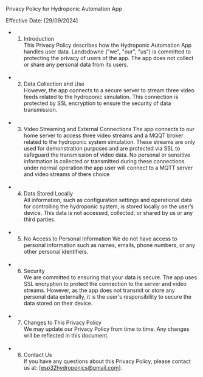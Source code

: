 Privacy Policy for Hydroponic Automation App

Effective Date: [29/09/2024]
   - 1. Introduction<br />
        This Privacy Policy describes how the Hydroponic Automation App handles user data. Landsdowne ("we", "our", "us") is committed to protecting the privacy of users of the app. The app does not                collect or share any personal data from its users.<br /> <br />

   - 2. Data Collection and Use<br />
        However, the app connects to a secure server to stream three video feeds related to the hydroponic simulation. This connection is protected by SSL encryption to ensure the security of data transmission.<br /> <br />

   - 3. Video Streaming and External Connections
        The app connects to our home server to access three video streams and a MQQT broker related to the hydroponic system simulation. These streams are only used for demonstration purposes and are 
        protected via SSL to safeguard the transmission of video data. No personal or sensitive information is collected or transmitted during these connections. under normal operation the app user will 
        connect to a MQTT server and video streams of there choice<br /> <br />
        
   - 4. Data Stored Locally<br />
        All information, such as configuration settings and operational data for controlling the hydroponic system, is stored locally on the user’s device. This data is not accessed, collected, or shared 
        by us or any third parties.<br /> <br />
        
   - 5. No Access to Personal Information
        We do not have access to personal information such as names, emails, phone numbers, or any other personal identifiers.<br /> <br />
     
   - 6. Security<br />
        We are committed to ensuring that your data is secure. The app uses SSL encryption to protect the connection to the server and video streams. However, as the app does not transmit or store any 
        personal data externally, it is the user's responsibility to secure the data stored on their device.
        <br /> <br />
        
   - 7. Changes to This Privacy Policy<br />
        We may update our Privacy Policy from time to time. Any changes will be reflected in this document.<br /> <br />
        
   - 8. Contact Us<br />
        If you have any questions about this Privacy Policy, please contact us at: [esp32hydroponics@gmail.com].
